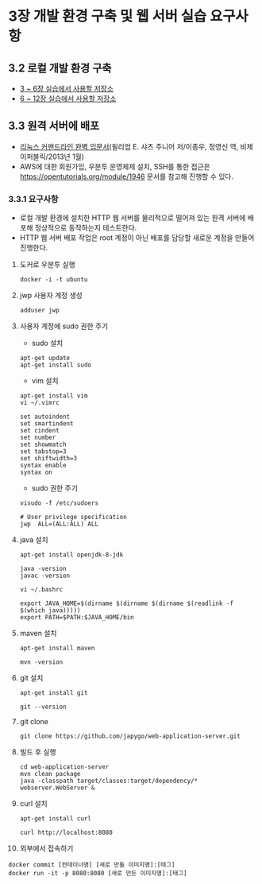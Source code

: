 # 3장 개발 환경 구축 및 웹 서버 실습 요구사항

## 3.2 로컬 개발 환경 구축
- [3 ~ 6장 실습에서 사용할 저장소](https://github.com/slipp/web-application-server)
- [6 ~ 12장 실습에서 사용할 저장소](https://github.com/slipp/jwp-basic)

## 3.3 원격 서버에 배포
- [리눅스 커맨드라인 완벽 입문서](http://www.yes24.com/Product/Goods/8208026)(윌리엄 E. 샤츠 주니어 저/이종우, 정영신 역, 비제이퍼블릭/2013년 1월)
- AWS에 대한 회원가입, 우분투 운영체제 설치, SSH를 통한 접근은 https://opentutorials.org/module/1946 문서를 참고해 진행할 수 있다.

### 3.3.1 요구사항
- 로컬 개발 환경에 설치한 HTTP 웹 서버를 물리적으로 떨어져 있는 원격 서버에 배포해 정상적으로 동작하는지 테스트한다.
- HTTP 웹 서버 배포 작업은 root 계정이 아닌 배포를 담당할 새로운 계정을 만들어 진행한다.

1. 도커로 우분투 실행
   ```shell
   docker -i -t ubuntu
   ```

2. jwp 사용자 계정 생성
   ```shell
   adduser jwp
   ```

3. 사용자 계정에 sudo 권한 주기
   - sudo 설치
   ```shell
   apt-get update
   apt-get install sudo
   ```
   - vim 설치
   ```shell
   apt-get install vim
   vi ~/.vimrc
   ```
   ```text
   set autoindent
   set smartindent
   set cindent
   set number
   set showmatch
   set tabstop=3
   set shiftwidth=3
   syntax enable
   syntax on
   ```
   - sudo 권한 주기
   ```shell
   visudo -f /etc/sudoers
   ```
   ```text
   # User privilege specification
   jwp  ALL=(ALL:ALL) ALL
   ```

4. java 설치
   ```shell
   apt-get install openjdk-8-jdk
   
   java -version
   javac -version
   
   vi ~/.bashrc
   ```
   ```text
   export JAVA_HOME=$(dirname $(dirname $(dirname $(readlink -f $(which java)))))
   export PATH=$PATH:$JAVA_HOME/bin
   ```
   
5. maven 설치
   ```shell
   apt-get install maven
   
   mvn -version
   ```
   
6. git 설치
   ```shell
   apt-get install git
   
   git --version
   ```
   
7. git clone
   ```shell
   git clone https://github.com/japygo/web-application-server.git
   ```
   
8. 빌드 후 실행
   ```shell
   cd web-application-server
   mvn clean package
   java -classpath target/classes:target/dependency/* webserver.WebServer &
   ```

9. curl 설치
   ```shell
   apt-get install curl
   
   curl http://localhost:8080
   ```
   
10. 외부에서 접속하기
   ```shell
   docker commit [컨테이너명] [새로 만들 이미지명]:[태그]
   docker run -it -p 8080:8080 [새로 만든 이미지명]:[태그]
   ```
